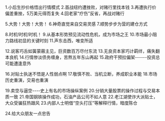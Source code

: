 1.小后生抄价格悟出行情模式
2.首战纽约遭挫败，对赌行里找本钱
3.再遭执行价偏差重挫，5万美元得而复失
4.回老家“疗伤”反省，再战对赌行

5.大势！大势！大势！
6.神奇直觉来自交易灵感
7.顺势步步为营的建仓方式

8.时机!时机!时机！
9.从基本形势预见流动性危机，成为市场之王
10.市场最小阻力路线初显的关键时刻
11.声东击西，唯变所适

12.说客巧舌如簧蒙蔽主见，巨资数百万尽付东流
13.无良资本家巧计羁绊，痛失翻本良机
14.行情惨淡债务缠身，苦熬五年东山再起
15.政府干预拉偏架------投资总可能遭逢意外

16.对贴士执迷不悟是人性弱点啊
17.敬慎不败、当机立断，养成职业本能
18.市场历史重演，交易也重演

19.卖空与逼空----史上有名的市场操纵案例
20.分销大量股票的操作过程与交易本质一致
21.帝国钢铁操作成功，石油产品公司不如人意
22.老江湖使诈大派贴士，大众受骗狂热跟风
23.内部人士明借“空头打压”等解释行情，暗度陈仓

24.给大众朋友一点忠告
